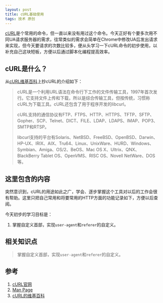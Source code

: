 ```yaml
---
layout: post
title: cURL基础使用
tags: 技术 原创
---
```


[cURL](https://curl.haxx.se/)是个常用的命令，但一直以来没有用过这个命令。今天正好有个要多次用不同UA请求服务器的需求，往常类似的需求会简单在Chrome中修改UA后发出请求来实现，但今天要请求的次数比较多，便从头学习一下cURL命令的初步使用，以补充自己这块短板，方便以后通过脚本化编程提高效率。

## cURL是什么？

从[cURL维基百科](https://zh.wikipedia.org/wiki/CURL)上抄cURL的介绍如下：

> cURL是一个利用URL语法在命令行下工作的文件传输工具，1997年首次发行。它支持文件上传和下载，所以是综合传输工具，但按传统，习惯称cURL为下载工具。cURL还包含了用于程序开发的libcurl。
>
> cURL支持的通信协议有FTP、FTPS、HTTP、HTTPS、TFTP、SFTP、Gopher、SCP、Telnet、DICT、FILE、LDAP、LDAPS、IMAP、POP3、SMTP和RTSP。
>
> libcurl支持的平台有Solaris、NetBSD、FreeBSD、OpenBSD、Darwin、HP-UX、IRIX、AIX、Tru64、Linux、UnixWare、HURD、Windows、Symbian、Amiga、OS/2、BeOS、Mac OS X、Ultrix、QNX、BlackBerry Tablet OS、OpenVMS、RISC OS、Novell NetWare、DOS等。

## 这里包含的内容

突然意识到，cURL的用途如此之广，学会、逐步掌握这个工具对以后的工作会很有帮助。这里只把自己常用和将要常用的HTTP方面的功能记录如下，方便以后查阅。

今天初步的学习目标是：

1. 掌握自定义首部，实现`user-agent`和`referer`的自定义。

## 相关知识点

> 掌握自定义首部，实现`user-agent`和`referer`的自定义。

## 参考
1. [cURL官网](https://curl.haxx.se/)
2. [Man Page](https://curl.haxx.se/docs/manpage.html)
3. [cURL的维基百科](https://zh.wikipedia.org/wiki/CURL)
